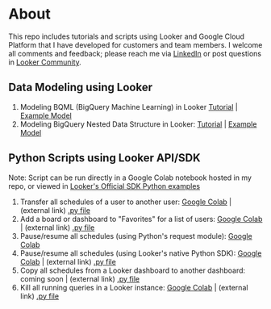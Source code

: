 # About  
This repo includes tutorials and scripts using Looker and Google Cloud Platform that I have developed for customers and team members. I welcome all comments and feedback; please reach me via [LinkedIn](https://www.linkedin.com/in/lantran25/) or post questions in [Looker Community](https://community.looker.com/). 


## Data Modeling using Looker 

1. Modeling BQML (BigQuery Machine Learning) in Looker [Tutorial](https://github.com/lanlooker/Looker-Tutorials/blob/main/02_BigQuery_BQML.pdf) | [Example Model](https://github.com/lanlooker/Looker-Tutorials/blob/main/02_BigQuery_BQML.model.lkml)
2. Modeling BigQuery Nested Data Structure in Looker: [Tutorial](https://github.com/lanlooker/Looker-Tutorials/blob/main/01_BigQuery_NestedData.pdf) | [Example Model](https://github.com/lanlooker/Looker-Tutorials/blob/main/01_BigQuery_NestedData.model.lkml)


## Python Scripts using Looker API/SDK  

Note: Script can be run directly in a Google Colab notebook hosted in my repo, or viewed in [Looker's Official SDK Python examples](https://github.com/looker-open-source/sdk-codegen/tree/main/examples/python)
1. Transfer all schedules of a user to another user: [Google Colab](https://github.com/lanlooker/Looker-Tutorials/blob/main/01_Transfer_All_Schedules.ipynb) |  (external link) [.py file](https://github.com/looker-open-source/sdk-codegen/blob/main/examples/python/transfer_all_schedules.py) 
2. Add a board or dashboard to "Favorites" for a list of users: [Google Colab](https://github.com/lanlooker/Looker-Tutorials/blob/main/02_Add_Contents_to_Favorites.ipynb) | (external link) [.py file](https://github.com/looker-open-source/sdk-codegen/blob/main/examples/python/add_contents_to_favorite.py) 
3. Pause/resume all schedules (using Python's request module): [Google Colab](https://github.com/lanlooker/Looker-Tutorials/blob/main/03_Pause_or_Resume_Schedules_(using_requests_module).ipynb) 
4. Pause/resume all schedules (using Looker's native Python SDK): [Google Colab](https://github.com/lanlooker/Looker-Tutorials/blob/main/03_Pause_or_Resume_Schedules_(using_Looker_SDK).ipynb)  | (external link) [.py file](https://github.com/looker-open-source/sdk-codegen/blob/main/examples/python/manage_schedules.py) 
5. Copy all schedules from a Looker dashboard to another dashboard: coming soon  | (external link) [.py file](https://github.com/looker-open-source/sdk-codegen/blob/main/examples/python/manage_schedules.py) 
6. Kill all running queries in a Looker instance: [Google Colab](https://github.com/lanlooker/Looker-Tutorials/blob/main/06_Kill_Running_Queries.ipynb) | (external link) [.py file](https://github.com/looker-open-source/sdk-codegen/blob/main/examples/python/kill_queries.py) 



